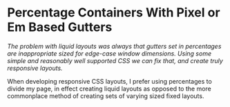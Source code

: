 # Percentage Containers With Pixel or Em Based Gutters

_The problem with liquid layouts was always that gutters set in percentages are inappropriate sized for edge-case window dimensions. Using some simple and reasonably well supported CSS we can fix that, and create truly responsive layouts._

When developing responsive CSS layouts, I prefer using percentages to divide my page, in effect creating liquid layouts as opposed to the more commonplace method of creating sets of varying sized fixed layouts.